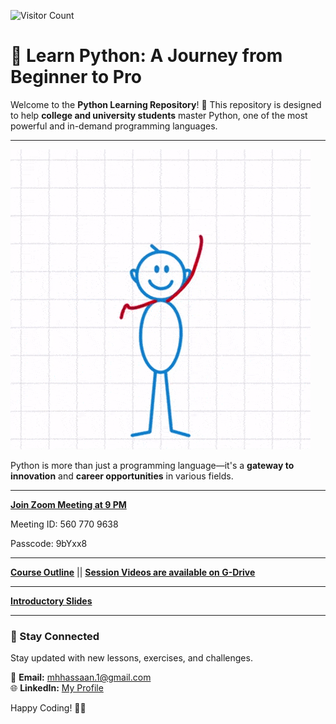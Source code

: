 ![Visitor Count](https://komarev.com/ghpvc/?username=M-Hamza-Hassaan&color=green)

# 🐍 Learn Python: A Journey from Beginner to Pro


Welcome to the **Python Learning Repository**! 🚀 This repository is designed to help **college and university students** master Python, one of the most powerful and in-demand programming languages.

---

![Function GIF](https://raw.githubusercontent.com/M-Hamza-Hassaan/Voluntarily-Teaching-Python/main/Function.gif)


Python is more than just a programming language—it's a **gateway to innovation** and **career opportunities** in various fields.

---

**[ Join Zoom Meeting at 9 PM ](https://us05web.zoom.us/j/5607709638?pwd=ZYpaThCxraLblmxtRQbtEnpXjgIWHs.1)**

Meeting ID:  560 770 9638

Passcode: 9bYxx8

---

**[Course Outline](https://docs.google.com/document/d/1mNPAhC6t9Ljcz9ZmsV6AnFLaDUSmIKInTWiOEnY1nzc/edit?tab=t.0#heading=h.7z9mrcf0zdpe)**
||
**[Session Videos are available on G-Drive](https://drive.google.com/drive/folders/1U0fKKtIh6-IX7Cln1K4TY7dibAaW7X3D?usp=sharing)**

---


**[Introductory Slides](https://docs.google.com/presentation/d/1MtS49cujCHNGnQuQUOePSOXJngB-XQs-aJl9D1qHJlU/edit?usp=drivesdk)** 

---
### 📩 Stay Connected  

Stay updated with new lessons, exercises, and challenges.  

📧 **Email:** mhhassaan.1@gmail.com  
🌐 **LinkedIn:** [My Profile](https://www.linkedin.com/in/muhammad-hamza-hassaan-29920a25a/)  

Happy Coding! 🚀🐍  

